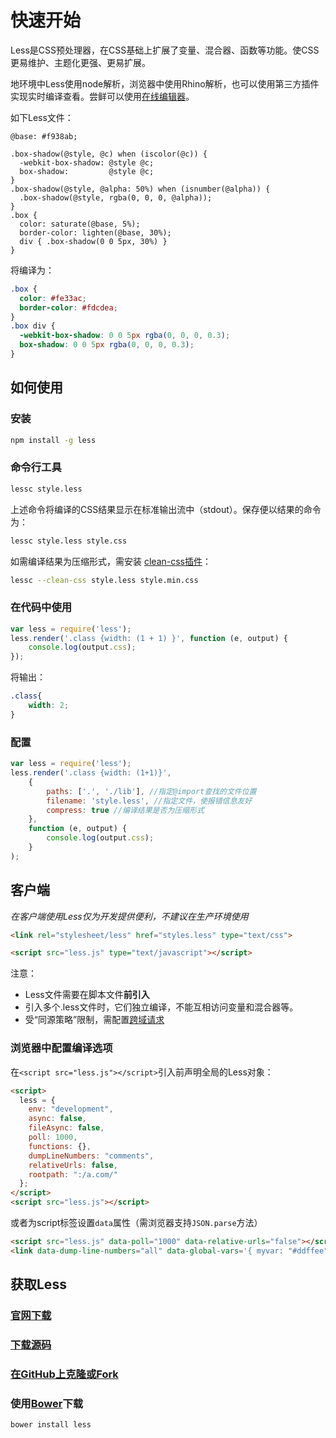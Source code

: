 # 快速开始

Less是CSS预处理器，在CSS基础上扩展了变量、混合器、函数等功能。使CSS更易维护、主题化更强、更易扩展。

地环境中Less使用node解析，浏览器中使用Rhino解析，也可以使用第三方插件实现实时编译查看。尝鲜可以使用[在线编辑器](http://lesscss.org/less-preview/)。

如下Less文件：

```less
@base: #f938ab;

.box-shadow(@style, @c) when (iscolor(@c)) {
  -webkit-box-shadow: @style @c;
  box-shadow:         @style @c;
}
.box-shadow(@style, @alpha: 50%) when (isnumber(@alpha)) {
  .box-shadow(@style, rgba(0, 0, 0, @alpha));
}
.box {
  color: saturate(@base, 5%);
  border-color: lighten(@base, 30%);
  div { .box-shadow(0 0 5px, 30%) }
}
```

将编译为：

```css
.box {
  color: #fe33ac;
  border-color: #fdcdea;
}
.box div {
  -webkit-box-shadow: 0 0 5px rgba(0, 0, 0, 0.3);
  box-shadow: 0 0 5px rgba(0, 0, 0, 0.3);
}
```

## 如何使用

### 安装

```bash
npm install -g less
```

### 命令行工具

```bash
lessc style.less
```

上述命令将编译的CSS结果显示在标准输出流中（stdout）。保存便以结果的命令为：

```bash
lessc style.less style.css
```

如需编译结果为压缩形式，需安装 [clean-css插件](https://github.com/less/less-plugin-clean-css)：

```bash
lessc --clean-css style.less style.min.css
```

### 在代码中使用

```js
var less = require('less');
less.render('.class {width: (1 + 1) }', function (e, output) {
	console.log(output.css);
});
```

将输出：

```css
.class{
	width: 2;
}
```

### 配置

```js
var less = require('less');
less.render('.class {width: (1+1)}',
	{
		paths: ['.', './lib'], //指定@import查找的文件位置
		filename: 'style.less', //指定文件，使报错信息友好
		compress: true //编译结果是否为压缩形式
	},
	function (e, output) {
		console.log(output.css);
	}
);
```

## 客户端

_在客户端使用Less仅为开发提供便利，不建议在生产环境使用_

```html
<link rel="stylesheet/less" href="styles.less" type="text/css">
```

```html
<script src="less.js" type="text/javascript"></script>
```

注意：

-   Less文件需要在脚本文件**前引入**
-   引入多个.less文件时，它们独立编译，不能互相访问变量和混合器等。
-   受“同源策略”限制，需配置[跨域请求](http://enable-cors.org/)

### 浏览器中配置编译选项

在`<script src="less.js"></script>`引入前声明全局的Less对象：

```html
<script>
  less = {
    env: "development",
    async: false,
    fileAsync: false,
    poll: 1000,
    functions: {},
    dumpLineNumbers: "comments",
    relativeUrls: false,
    rootpath: ":/a.com/"
  };
</script>
<script src="less.js"></script>
```

或者为script标签设置`data`属性（需浏览器支持`JSON.parse`方法）

```html
<script src="less.js" data-poll="1000" data-relative-urls="false"></script>
<link data-dump-line-numbers="all" data-global-vars='{ myvar: "#ddffee", mystr: "\"quoted\"" }' rel="stylesheet/less" type="text/css" href="less/styles.less">
```

## 获取Less

### [官网下载](https://raw.github.com/less/less.js/v2.7.1/dist/less.min.js)

### [下载源码](https://github.com/less/less.js/archive/v2.7.1.zip)

### [在GitHub上克隆或Fork](https://github.com/less/less.js.git)

### 使用[Bower](http://bower.io/)下载

```base
bower install less
```
